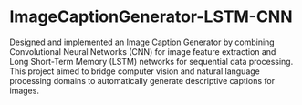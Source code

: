 # ImageCaptionGenerator-LSTM-CNN
Designed and implemented an Image Caption Generator by combining Convolutional Neural Networks (CNN) for image feature extraction and Long Short-Term Memory (LSTM) networks for sequential data processing. This project aimed to bridge computer vision and natural language processing domains to automatically generate descriptive captions for images.
